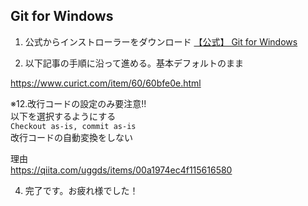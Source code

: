 ## Git for Windows

1. 公式からインストローラーをダウンロード
[【公式】 Git for Windows](https://gitforwindows.org/)

2. 以下記事の手順に沿って進める。基本デフォルトのまま

https://www.curict.com/item/60/60bfe0e.html

※12.改行コードの設定のみ要注意!!  
以下を選択するようにする  
`Checkout as-is, commit as-is`  
改行コードの自動変換をしない

理由  
https://qiita.com/uggds/items/00a1974ec4f115616580

4. 完了です。お疲れ様でした！
